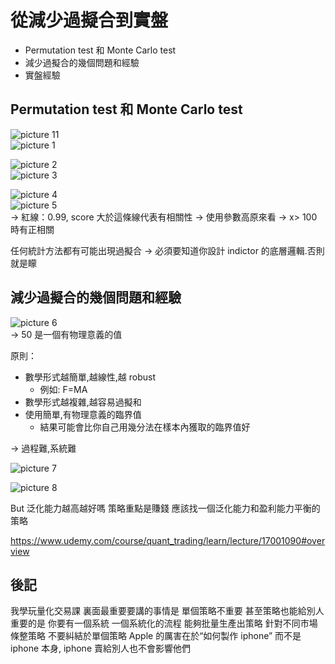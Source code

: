 # 從減少過擬合到實盤
- Permutation test 和 Monte Carlo test
- 減少過擬合的幾個問題和經驗
- 實盤經驗



## Permutation test 和 Monte Carlo test

![picture 11](https://i.imgur.com/ZHUOudI.jpg)  
![picture 1](https://i.imgur.com/jUiy4og.jpg)  

![picture 2](https://i.imgur.com/hD67KC8.jpg)  
![picture 3](https://i.imgur.com/ddlLtut.jpg)  

![picture 4](https://i.imgur.com/lwBjzYU.jpg)  
![picture 5](https://i.imgur.com/JSf2lRU.jpg)  
-> 紅線：0.99, score 大於這條線代表有相關性
-> 使用參數高原來看
-> x> 100 時有正相關

任何統計方法都有可能出現過擬合
-> 必須要知道你設計 indictor 的底層邏輯.否則就是矇

## 減少過擬合的幾個問題和經驗
![picture 6](https://i.imgur.com/M5aKUUY.jpg)  
-> 50 是一個有物理意義的值

原則：
- 數學形式越簡單,越線性,越 robust
  - 例如: F=MA
- 數學形式越複雜,越容易過擬和
- 使用簡單,有物理意義的臨界值
  - 結果可能會比你自己用幾分法在樣本內獲取的臨界值好

-> 過程難,系統難

![picture 7](https://i.imgur.com/6hYBCwB.png)  

![picture 8](https://i.imgur.com/cKJdnJm.jpg)  

But 泛化能力越高越好嗎
策略重點是賺錢
應該找一個泛化能力和盈利能力平衡的策略


https://www.udemy.com/course/quant_trading/learn/lecture/17001090#overview

## 後記
我學玩量化交易課
裏面最重要要講的事情是
單個策略不重要
甚至策略也能給別人
重要的是
你要有一個系統
一個系統化的流程
能夠批量生產出策略
針對不同市場條整策略
不要糾結於單個策略
Apple 的厲害在於“如何製作 iphone”
而不是 iphone 本身, iphone 賣給別人也不會影響他們